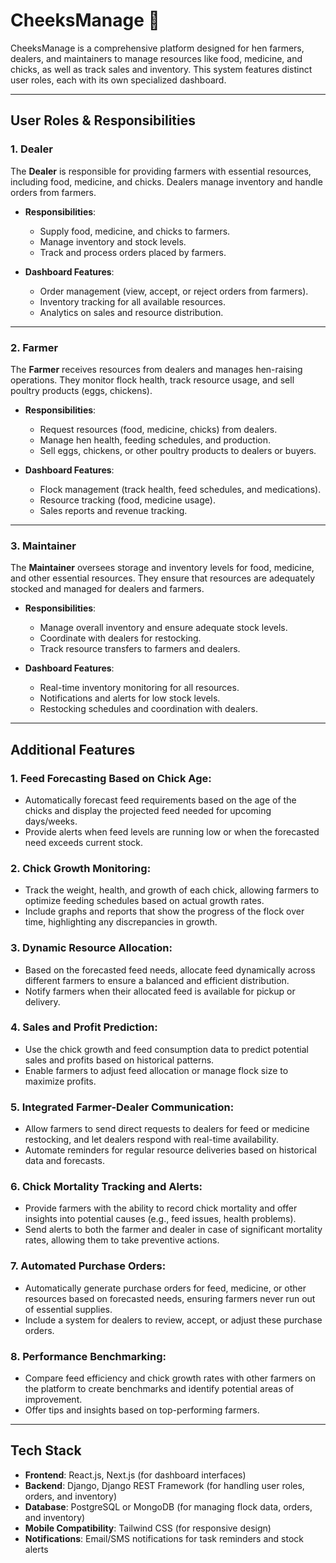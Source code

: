 # CheeksManage 🐣  
CheeksManage is a comprehensive platform designed for hen farmers, dealers, and maintainers to manage resources like food, medicine, and chicks, as well as track sales and inventory. This system features distinct user roles, each with its own specialized dashboard.

---

## User Roles & Responsibilities

### 1. Dealer
The **Dealer** is responsible for providing farmers with essential resources, including food, medicine, and chicks. Dealers manage inventory and handle orders from farmers.

- **Responsibilities**:
  - Supply food, medicine, and chicks to farmers.
  - Manage inventory and stock levels.
  - Track and process orders placed by farmers.

- **Dashboard Features**:
  - Order management (view, accept, or reject orders from farmers).
  - Inventory tracking for all available resources.
  - Analytics on sales and resource distribution.

---

### 2. Farmer
The **Farmer** receives resources from dealers and manages hen-raising operations. They monitor flock health, track resource usage, and sell poultry products (eggs, chickens).

- **Responsibilities**:
  - Request resources (food, medicine, chicks) from dealers.
  - Manage hen health, feeding schedules, and production.
  - Sell eggs, chickens, or other poultry products to dealers or buyers.

- **Dashboard Features**:
  - Flock management (track health, feed schedules, and medications).
  - Resource tracking (food, medicine usage).
  - Sales reports and revenue tracking.

---

### 3. Maintainer
The **Maintainer** oversees storage and inventory levels for food, medicine, and other essential resources. They ensure that resources are adequately stocked and managed for dealers and farmers.

- **Responsibilities**:
  - Manage overall inventory and ensure adequate stock levels.
  - Coordinate with dealers for restocking.
  - Track resource transfers to farmers and dealers.

- **Dashboard Features**:
  - Real-time inventory monitoring for all resources.
  - Notifications and alerts for low stock levels.
  - Restocking schedules and coordination with dealers.

---

## Additional Features

### 1. **Feed Forecasting Based on Chick Age**:
   - Automatically forecast feed requirements based on the age of the chicks and display the projected feed needed for upcoming days/weeks.
   - Provide alerts when feed levels are running low or when the forecasted need exceeds current stock.

### 2. **Chick Growth Monitoring**:
   - Track the weight, health, and growth of each chick, allowing farmers to optimize feeding schedules based on actual growth rates.
   - Include graphs and reports that show the progress of the flock over time, highlighting any discrepancies in growth.

### 3. **Dynamic Resource Allocation**:
   - Based on the forecasted feed needs, allocate feed dynamically across different farmers to ensure a balanced and efficient distribution.
   - Notify farmers when their allocated feed is available for pickup or delivery.

### 4. **Sales and Profit Prediction**:
   - Use the chick growth and feed consumption data to predict potential sales and profits based on historical patterns.
   - Enable farmers to adjust feed allocation or manage flock size to maximize profits.

### 5. **Integrated Farmer-Dealer Communication**:
   - Allow farmers to send direct requests to dealers for feed or medicine restocking, and let dealers respond with real-time availability.
   - Automate reminders for regular resource deliveries based on historical data and forecasts.

### 6. **Chick Mortality Tracking and Alerts**:
   - Provide farmers with the ability to record chick mortality and offer insights into potential causes (e.g., feed issues, health problems).
   - Send alerts to both the farmer and dealer in case of significant mortality rates, allowing them to take preventive actions.

### 7. **Automated Purchase Orders**:
   - Automatically generate purchase orders for feed, medicine, or other resources based on forecasted needs, ensuring farmers never run out of essential supplies.
   - Include a system for dealers to review, accept, or adjust these purchase orders.

### 8. **Performance Benchmarking**:
   - Compare feed efficiency and chick growth rates with other farmers on the platform to create benchmarks and identify potential areas of improvement.
   - Offer tips and insights based on top-performing farmers.

---

## Tech Stack

- **Frontend**: React.js, Next.js (for dashboard interfaces)
- **Backend**: Django, Django REST Framework (for handling user roles, orders, and inventory)
- **Database**: PostgreSQL or MongoDB (for managing flock data, orders, and inventory)
- **Mobile Compatibility**: Tailwind CSS (for responsive design)
- **Notifications**: Email/SMS notifications for task reminders and stock alerts
